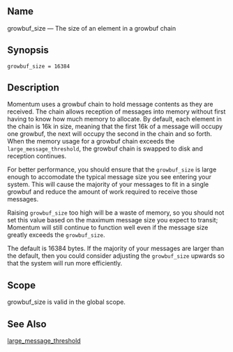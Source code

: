 <a name="conf.ref.growbuf_size"></a>
## Name

growbuf_size — The size of an element in a growbuf chain

## Synopsis

`growbuf_size = 16384`

<a name="idp24806960"></a>
## Description

Momentum uses a growbuf chain to hold message contents as they are received. The chain allows reception of messages into memory without first having to know how much memory to allocate. By default, each element in the chain is 16k in size, meaning that the first 16k of a message will occupy one growbuf, the next will occupy the second in the chain and so forth. When the memory usage for a growbuf chain exceeds the `large_message_threshold`, the growbuf chain is swapped to disk and reception continues.

For better performance, you should ensure that the `growbuf_size` is large enough to accomodate the typical message size you see entering your system. This will cause the majority of your messages to fit in a single growbuf and reduce the amount of work required to receive those messages.

Raising `growbuf_size` too high will be a waste of memory, so you should not set this value based on the maximum message size you expect to transit; Momentum will still continue to function well even if the message size greatly exceeds the `growbuf_size`.

The default is 16384 bytes. If the majority of your messages are larger than the default, then you could consider adjusting the `growbuf_size` upwards so that the system will run more efficiently.

<a name="idp24813536"></a>
## Scope

growbuf_size is valid in the global scope.

<a name="idp24815360"></a>
## See Also

[large_message_threshold](conf.ref.large_message_threshold.php "large_message_threshold")
